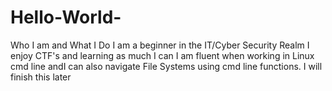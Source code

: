 # Hello-World-
Who I am and What I Do
I am a beginner in the IT/Cyber Security Realm
I enjoy CTF's and learning as much I can
I am fluent when working in Linux cmd line andI can also navigate File Systems using cmd line functions.
I will finish this later
